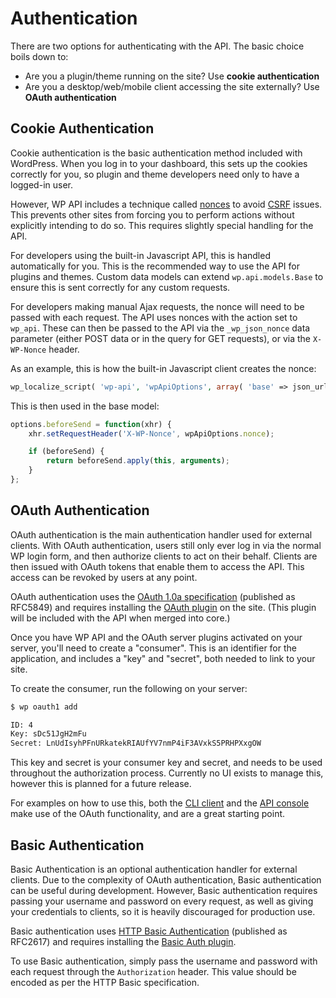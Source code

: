 Authentication
==============

There are two options for authenticating with the API. The basic choice boils
down to:

* Are you a plugin/theme running on the site? Use **cookie authentication**
* Are you a desktop/web/mobile client accessing the site externally? Use
  **OAuth authentication**


Cookie Authentication
---------------------
Cookie authentication is the basic authentication method included with
WordPress. When you log in to your dashboard, this sets up the cookies correctly
for you, so plugin and theme developers need only to have a logged-in user.

However, WP API includes a technique called [nonces][] to avoid [CSRF][] issues.
This prevents other sites from forcing you to perform actions without explicitly
intending to do so. This requires slightly special handling for the API.

For developers using the built-in Javascript API, this is handled automatically
for you. This is the recommended way to use the API for plugins and themes.
Custom data models can extend `wp.api.models.Base` to ensure this is sent
correctly for any custom requests.

For developers making manual Ajax requests, the nonce will need to be passed
with each request. The API uses nonces with the action set to `wp_api`. These
can then be passed to the API via the `_wp_json_nonce` data parameter (either
POST data or in the query for GET requests), or via the `X-WP-Nonce` header.

As an example, this is how the built-in Javascript client creates the nonce:

```php
wp_localize_script( 'wp-api', 'wpApiOptions', array( 'base' => json_url(), 'nonce' => wp_create_nonce( 'wp_json' ) ) );
```

This is then used in the base model:

```javascript
options.beforeSend = function(xhr) {
	xhr.setRequestHeader('X-WP-Nonce', wpApiOptions.nonce);

	if (beforeSend) {
		return beforeSend.apply(this, arguments);
	}
};
```

[nonces]: http://codex.wordpress.org/WordPress_Nonces
[CSRF]: http://en.wikipedia.org/wiki/Cross-site_request_forgery


OAuth Authentication
--------------------
OAuth authentication is the main authentication handler used for external
clients. With OAuth authentication, users still only ever log in via the normal
WP login form, and then authorize clients to act on their behalf. Clients are
then issued with OAuth tokens that enable them to access the API. This access
can be revoked by users at any point.

OAuth authentication uses the [OAuth 1.0a specification][oauth] (published as
RFC5849) and requires installing the [OAuth plugin][oauth-plugin] on the site.
(This plugin will be included with the API when merged into core.)

Once you have WP API and the OAuth server plugins activated on your server,
you'll need to create a "consumer". This is an identifier for the application,
and includes a "key" and "secret", both needed to link to your site.

To create the consumer, run the following on your server:
```bash
$ wp oauth1 add

ID: 4
Key: sDc51JgH2mFu
Secret: LnUdIsyhPFnURkatekRIAUfYV7nmP4iF3AVxkS5PRHPXxgOW
```

This key and secret is your consumer key and secret, and needs to be used
throughout the authorization process. Currently no UI exists to manage this,
however this is planned for a future release.

For examples on how to use this, both the [CLI client][client-cli] and the
[API console][api-console] make use of the OAuth functionality, and are a great
starting point.

[oauth]: http://tools.ietf.org/html/rfc5849
[oauth-plugin]: https://github.com/WP-API/OAuth1
[client-cli]: https://github.com/WP-API/client-cli
[api-console]: https://github.com/WP-API/api-console


Basic Authentication
--------------------
Basic Authentication is an optional authentication handler for external clients.
Due to the complexity of OAuth authentication, Basic authentication can be
useful during development. However, Basic authentication requires passing your
username and password on every request, as well as giving your credentials to
clients, so it is heavily discouraged for production use.

Basic authentication uses [HTTP Basic Authentication][http-basic] (published as
RFC2617) and requires installing the [Basic Auth plugin][basic-auth-plugin].

To use Basic authentication, simply pass the username and password with each
request through the `Authorization` header. This value should be encoded as per
the HTTP Basic specification.

[http-basic]: https://tools.ietf.org/html/rfc2617
[basic-auth-plugin]: https://github.com/WP-API/Basic-Auth
